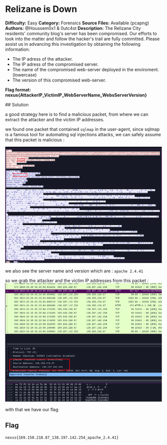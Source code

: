 # Relizane is Down

**Difficulty:** Easy 
**Category:** Forensics 
**Source Files:** Available (pcapng)
**Authors:** @Houssem0x1 & 0utc4st 
**Description:** The Relizane City residents' community blog's server has been  compromised. Our efforts to look into the matter and follow the hacker's trail are fully committed. Please assist us in advancing this  investigation by obtaining the following information:

- The IP adress of the attacker.
- The IP adress of the compromised server.
- The name of the compromised web-server deployed in the enviroment.(lowercase)
- The version of this compromised web-server.

**Flag format: nexus{AttackerIP_VictimIP_WebServerName_WebsServerVersion}**

## Solution

a good strategy here is to find a malicious packet, from where we can extract the attacker and the victim IP addresses.

we found one packet that contained `sqlmap` in the user-agent, since sqlmap is a famous tool for automating sql injections attacks, we can safely assume that this packet is malicious :

![stream](stream.png)

we also see the server name and version which are : `apache 2.4.41`

so we grab the attacker and the victim IP addresses from this packet :
![stream](ip.png)

with that we have our flag

## Flag

`nexus{169.150.218.87_138.197.142.254_apache_2.4.41}`